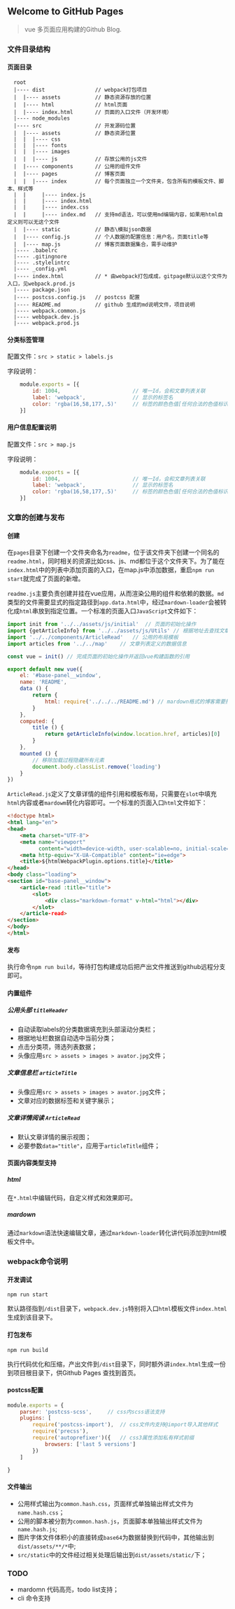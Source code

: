 ## Welcome to GitHub Pages
> vue 多页面应用构建的Github Blog.
### 文件目录结构

#### 页面目录
```text
  root
  |---- dist                // webpack打包项目
  |  |---- assets           // 静态资源存放的位置
  |  |---- html             // html页面
  |  |---- index.html       // 页面的入口文件（开发环境） 
  |---- node_modules
  |---- src                 // 开发源码位置
  |  |---- assets           // 静态资源位置
  |  |  |---- css           
  |  |  |---- fonts
  |  |  |---- images
  |  |  |---- js            // 存放公用的js文件
  |  |---- components       // 公用的组件文件
  |  |---- pages            // 博客页面
  |  |  |---- index         // 每个页面独立一个文件夹，包含所有的模板文件、脚本、样式等
  |  |     |---- index.js
  |  |     |---- index.html
  |  |     |---- index.css
  |  |     |---- index.md   // 支持md语法，可以使用md编辑内容，如果用html自定义则可以无这个文件
  |  |---- static           // 静态\模拟json数据
  |  |---- config.js        // 个人数据的配置信息：用户名，页面title等
  |  |---- map.js           // 博客页面数据集合，需手动维护
  |---- .babelrc
  |---- .gitingnore
  |---- .stylelintrc
  |---- _config.yml
  |---- index.html          // * 由webpack打包成成，gitpage默认以这个文件为入口，见webpack.prod.js
  |---- package.json
  |---- postcss.config.js   // postcss 配置
  |---- README.md           // github 生成的md说明文件，项目说明
  |---- webpack.common.js
  |---- webbpack.dev.js
  |---- webpack.prod.js
```

#### 分类标签管理
配置文件：`src > static > labels.js`

字段说明：
```javascript
    module.exports = [{
        id: 1004,                       // 唯一Id，会和文章列表关联
        label: 'webpack',               // 显示的标签名
        color: 'rgba(16,58,177,.5)'     // 标签的颜色色值[任何合法的色值标识方式均可]
    }]
```

#### 用户信息配置说明
配置文件：`src > map.js`

字段说明：
```javascript
    module.exports = [{
        id: 1004,                       // 唯一Id，会和文章列表关联
        label: 'webpack',               // 显示的标签名
        color: 'rgba(16,58,177,.5)'     // 标签的颜色色值[任何合法的色值标识方式均可]
    }]
```

### 文章的创建与发布
#### 创建
在`pages`目录下创建一个文件夹命名为`readme`，位于该文件夹下创建一个同名的`readme.html`，同时相关的资源比如css、js、md都位于这个文件夹下。为了能在`index.html`中的列表中添加页面的入口，在map.js中添加数据，重启`npm run start`就完成了页面的新增。

`readme.js`主要负责创建并挂在vue应用，从而渲染公用的组件和依赖的数据。`md`类型的文件需要显式的指定路径到`app.data.html`中，经过`mardown-loader`会被转化成`html`串放到指定位置。一个标准的页面入口`JavaScript`文件如下：
```javascript
import init from '../../assets/js/initial'  // 页面的初始化操作
import {getArticleInfo} from '../../assets/js/Utils' // 根据地址去查找文章在类表中定义的数据信息
import '../../components/ArticleRead'   // 公用的布局模板
import articles from '../../map'    // 文章列表定义的数据信息

const vue = init() // 完成页面的初始化操作并返回vue构建函数的引用

export default new vue({
    el: '#base-panel__window',
    name: 'README',
    data () {
        return {
            html: require('../../../README.md') // mardown格式的博客需要指定.md文件的路径
        }
    },
    computed: {
        title () {
            return getArticleInfo(window.location.href, articles)[0]
        }
    },
    mounted () {
        // 移除加载过程隐藏所有元素
        document.body.classList.remove('loading')
    }
})
```

`ArticleRead.js`定义了文章详情的组件引用和模板布局，只需要在`slot`中填充`html`内容或者`mardowm`转化内容即可。一个标准的页面入口`html`文件如下：
```html
<!doctype html>
<html lang="en">
<head>
    <meta charset="UTF-8">
    <meta name="viewport"
          content="width=device-width, user-scalable=no, initial-scale=1.0, maximum-scale=1.0, minimum-scale=1.0">
    <meta http-equiv="X-UA-Compatible" content="ie=edge">
    <title>${htmlWebpackPlugin.options.title}</title>
</head>
<body class="loading">
<section id="base-panel__window">
    <article-read :title="title">
        <slot>
            <div class="markdown-format" v-html="html"></div>
        </slot>
    </article-read>
</section>
</body>
</html>
```
#### 发布
执行命令`npm run build`，等待打包构建成功后把产出文件推送到github远程分支即可。

#### 内置组件
##### 公用头部 `titleHeader`

 + 自动读取labels的分类数据填充到头部滚动分类栏；
 + 根据地址栏数据自动选中当前分类；
 + 点击分类项，筛选列表数据；
 + 头像应用`src > assets > images > avator.jpg`文件；
 
 ##### 文章信息栏 `articleTitle`
 
  + 头像应用`src > assets > images > avator.jpg`文件；
  + 文章对应的数据标签和关键字展示；
  
  ##### 文章详情阅读 `ArticleRead`
   
   + 默认文章详情的展示视图；
   + 必要参数`data="title"`，应用于`articleTitle`组件；   


#### 页面内容类型支持
 ##### html
 在`*.html`中编辑代码，自定义样式和效果即可。
 ##### mardown
 通过`markdown`语法快速编辑文章，通过`markdown-loader`转化讲代码添加到html模板文件中。
 
 
### webpack命令说明
#### 开发调试 
```ssh
npm run start
```
默认路径指到`/dist`目录下，`webpack.dev.js`特别将入口`html`模板文件`index.html`生成到该目录下。
#### 打包发布
```ssh
npm run build
```
执行代码优化和压缩，产出文件到`/dist`目录下，同时额外讲`index.html`生成一份到项目根目录下，供Github Pages 查找到首页。
    
#### postcss配置
```javascript
module.exports = {
    parser: 'postcss-scss',     // css内scss语法支持
    plugins: [
        require('postcss-import'),  // css文件内支持@import导入其他样式
        require('precss'),
        require('autoprefixer')({   // css3属性添加私有样式前缀
            browsers: ['last 5 versions']
        })
    ]

}
```

#### 文件输出
 + 公用样式输出为`common.hash.css`，页面样式单独输出样式文件为`name.hash.css`；
 + 公用的脚本被分割为`common.hash.js`，页面脚本单独输出样式文件为`name.hash.js`;
 + 图片字体文件体积小的直接转成`base64`为数据替换到代码中，其他输出到`dist/assets/**/*`中;
 + `src/static`中的文件经过相关处理后输出到`dist/assets/static/`下；
 
 
### TODO
 + mardomn 代码高亮，todo list支持；
 + cli 命令支持

